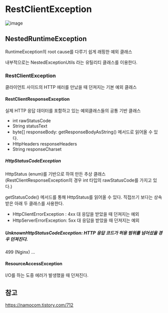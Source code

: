 # RestClientException


![image](https://user-images.githubusercontent.com/46465928/195990705-a1ff6cf5-d9cd-4655-b4ef-c3f849c8362b.png)

## NestedRuntimeException
RuntimeException의 root cause를 다루기 쉽게 래핑한 예외 클래스

내부적으로는 NestedExceptionUtils 라는 유틸리티 클래스를 이용한다.

### RestClientException
클라이언트 사이드의 HTTP 에러를 만났을 때 던져지는 기본 예외 클래스

#### RestClientResponseException
실제 HTTP 응답 데이터를 포함하고 있는 예외클래스들의 공통 기반 클래스

- int rawStatusCode
- String statusText
- byte[] responseBody: getResponseBodyAsString() 메서드로 읽어올 수 있다.
- HttpHeaders responseHeaders
- String responseCharset

##### HttpStatusCodeException
HttpStatus (enum)를 기반으로 하여 만든 추상 클래스(RestClientResponseException의 경우 int 타입의 rawStatusCode를 가지고 있다.)

getStatusCode() 메서드를 통해 HttpStatus를 읽어올 수 있다.
직접쓰기 보다는 상속받은 아래 두 클래스를 사용한다.
- HttpClientErrorException : 4xx 대 응답을 받았을 때 던져지는 예외
- HttpServerErrorException: 5xx 대 응답을 받았을 때 던져지는 예외

##### UnknownHttpStatusCodeException: HTTP 응답 코드가 허용 범위를 넘어섰을 경우 던져진다.
499 (Nginx) ...

#### ResourceAccessException
I/O를 하는 도중 에러가 발생했을 때 던져진다.

## 참고
https://namocom.tistory.com/712

